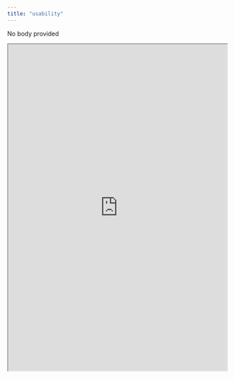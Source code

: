 ```yaml
---
title: "usability"
---
```


No body provided
<iframe height="750" width="100%" src="https://ewelton.github.io/ktest/wiki.html#usability"></iframe>
